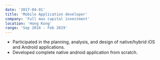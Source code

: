 ```yaml
---
date: '2017-04-01'
title: 'Mobile Application developer'
company: 'Full max capital investment'
location: 'Hong Kong'
range: 'Sep 2016 - Feb 2019'
---
```


- Participated in the planning, analysis, and design of native/hybrid iOS and Android applications.
- Developed complete native android application from scratch.
